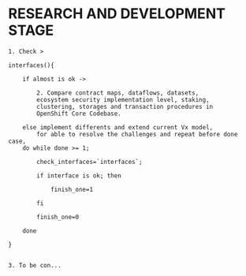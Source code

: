 # RESEARCH AND DEVELOPMENT STAGE

    1. Check >

    interfaces(){

        if almost is ok ->

            2. Compare contract maps, dataflows, datasets,
            ecosystem security implementation level, staking,
            clustering, storages and transaction procedures in
            OpenShift Core Codebase.

        else implement differents and extend current Vx model,
            for able to resolve the challenges and repeat before done case,
        do while done >= 1;

            check_interfaces=`interfaces`;

            if interface is ok; then

                finish_one=1

            fi

            finish_one=0

        done

    }


    3. To be con...
